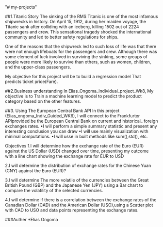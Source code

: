"# my-projects" 

##1.Titanic Story
The sinking of the RMS Titanic is one of the most infamous shipwrecks in history. 
 On April 15, 1912, during her maiden voyage, 
the Titanic sank after colliding with an iceberg, killing 1502 out of 2224 passengers and crew. 
This sensational tragedy shocked the international community and led to better safety regulations for ships.

One of the reasons that the shipwreck led to such loss of life was that there were not
 enough lifeboats for the passengers
 and crew.
 Although there was some element of luck involved in surviving the sinking,
 some groups of people were more likely to survive than others, such as women, children, 
and the upper-class passengers.

My objective for this project will be to build a regression model That predicts ticket price(Fare).

##2.Business understanding
In Elias_Ongoma_Individual_project_Wk8, My objective is to 
Train a machine learning model to predict the product category based on the other features.

##3. Using The European Central Bank API
In this project (Elias_ongoma_Indiv_Guided_WK6), I will connect to the Frankfurter APIprovided be the European 
Central Bank on current and historical_ foreign exchanges rates. 
•I will perform  a  simple  summary  statistic  and	present  any	interesting conclusion you can draw
•I will use mainly visualization with minimal computations.
•I will	usse in built methods like sum(),std(), etc.

Objectives
1.I will determine how the exchange rate of the Euro (EUR) against the US Dollar (USD) changed over time,
presenting my outcome with a line chart showing the exchange rate for EUR to
USD

2.I will determine the distribution of exchange rates for the Chinese Yuan (CNY) against the Euro (EUR)?

3.I will determine The more volatile of the currencies	between the Great British Pound (GBP) and the Japanese Yen (JPY) 
using a Bar chart to compare the volatility of the selected currencies.

4.I will determine if there is a correlation between the exchange rates of the Canadian Dollar (CAD) and the
 American Dollar (USO),using a Scatter plot with CAD to USO and data points representing the exchange rates.

 ###Auther
*Elias Ongoma
